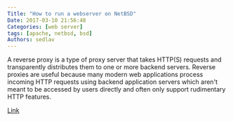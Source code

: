```yaml
---
Title: "How to run a webserver on NetBSD"
Date: 2017-03-10 21:56:48
Categories: [web server]
tags: [apache, netbsd, bsd]
Authors: sedlav
---
```


A reverse proxy is a type of proxy server that takes HTTP(S) requests and transparently distributes them to one or more backend servers. Reverse proxies are useful because many modern web applications process incoming HTTP requests using backend application servers which aren't meant to be accessed by users directly and often only support rudimentary HTTP features.

[Link](https://wiki.netbsd.org/pkgsrc/how_to_install_a_lamp_server/)
